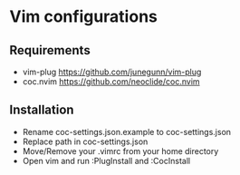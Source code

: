 # Vim configurations

## Requirements
- vim-plug https://github.com/junegunn/vim-plug
- coc.nvim https://github.com/neoclide/coc.nvim

## Installation
- Rename coc-settings.json.example to coc-settings.json
- Replace path in coc-settings.json
- Move/Remove your .vimrc from your home directory
- Open vim and run :PlugInstall and :CocInstall
